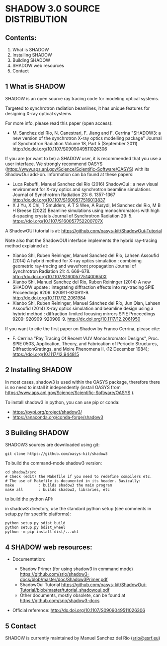 # SHADOW 3.0 SOURCE DISTRIBUTION


## Contents:


1. What is SHADOW
2. Installing SHADOW
3. Building SHADOW
4. SHADOW web resources
5. Contact

## 1 What is SHADOW

SHADOW is an open source ray tracing code for modeling optical systems. 

Targeted to synchrotron radiation beamlines, it has unique features for 
designing X-ray optical systems. 

For more info, please read this paper (open access):
- M. Sanchez del Rio, N. Canestrari, F. Jiang and F. Cerrina
"SHADOW3: a new version of the synchrotron X-ray optics modelling package" Journal of Synchrotron Radiation Volume 18, Part 5 (September 2011)
http://dx.doi.org/10.1107/S0909049511026306

If you are (or want to be) a SHADOW user, it is recommended that you use
a user interface. We strongly recommend OASYS (https://www.aps.anl.gov/Science/Scientific-Software/OASYS) with its ShadowOui add-on. 
Information can ba found at these papers: 
- Luca Rebuffi, Manuel Sanchez del Rio (2016)  ShadowOui : a new visual environment for X-ray optics and synchrotron beamline simulations Journal of Synchrotron Radiation 23:  6.  1357-1367 http://dx.doi.org/10.1107/S1600577516013837
- X J Yu, X Chi, T Smulders, A T S Wee, A Rusydi, M Sanchez del Rio, M B H Breese (2022)  Beamline simulations using monochromators with high d-spacing crystals Journal of Synchrotron Radiation 29:  5. https://doi.org/10.1107/S160057752200707X

A ShadowOUI tutorial is at: https://github.com/oasys-kit/ShadowOui-Tutorial

Note also that the ShadowOUI interface implements the hybrid ray-tracing method explained at: 
- Xianbo Shi, Ruben Reininger, Manuel Sanchez del Rio, Lahsen Assoufid (2014)  A hybrid method for X-ray optics simulation : combining geometric ray-tracing and wavefront propagation Journal of Synchrotron Radiation 21:  4.  669-678.   http://dx.doi.org/10.1107/S160057751400650X
- Xianbo Shi, Manuel Sanchez del Rio, Ruben Reininger (2014)  A new SHADOW update : integrating diffraction effects into ray-tracing SPIE Proceedings 9209:  920911-920911-9.  http://dx.doi.org/10.1117/12.2061984
- Xianbo Shi, Ruben Reininger, Manuel Sánchez del Río, Jun Qian, Lahsen Assoufid (2014)  X-ray optics simulation and beamline design using a hybrid method : diffraction-limited focusing mirrors SPIE Proceedings 9209:  920909-920909-9.  http://dx.doi.org/10.1117/12.2061950

If you want to cite the first paper on Shadow by Franco Cerrina, please cite: 
-  F. Cerrina "Ray Tracing Of Recent VUV Monochromator Designs", Proc. SPIE 0503, Application, Theory, and Fabrication of Periodic Structures, DiffractionGratings, and Moire Phenomena II, (12 December 1984); https://doi.org/10.1117/12.944815  

## 2 Installing SHADOW


In most cases, shadow3 is used within the OASYS package, therefore there is no need to install it independently (install OASYS from https://www.aps.anl.gov/Science/Scientific-Software/OASYS ). 

To install shadow3 in python, you can use pip or conda:
- https://pypi.org/project/shadow3/
- https://anaconda.org/conda-forge/shadow3


## 3 Building SHADOW


SHADOW3 sources are downloaded using git: 

  ```
  git clone https://github.com/oasys-kit/shadow3
  ```
  
  To build the command-mode shadow3 version: 
  ```
  cd shadow3/src
  # Check (edit) the Makefile if you need to redefine compilers etc.
  # The use of Makefile is documented in its header. Basically:
  make           : builds shadow3 the main program
  make all       : builds shadow3, libraries, etc
  ```

  to build the python API:
  
  in shadow3 directory, use the standard python setup (see comments in setup.py for specific platforms):
  ```
  python setup.py sdist build
  python setup.py bdist_wheel
  python -m pip install dist/...whl
   ```

## 4 SHADOW web resources: 

  - Documentation:
     - Shadow Primer (for using shadow3 in command mode)
        https://github.com/srio/shadow3-docs/blob/master/doc/Shadow3Primer.pdf
     - ShadowOui Tutorial https://github.com/oasys-kit/ShadowOui-Tutorial/blob/master/tutorial_shadowoui.pdf
     - Other documents, mostly obsolete, can be found at https://github.com/srio/shadow3-docs

  - Official reference:
    http://dx.doi.org/10.1107/S0909049511026306 
    
## 5 Contact

SHADOW is currently maintained by Manuel Sanchez del Rio (srio@esrf.eu)



